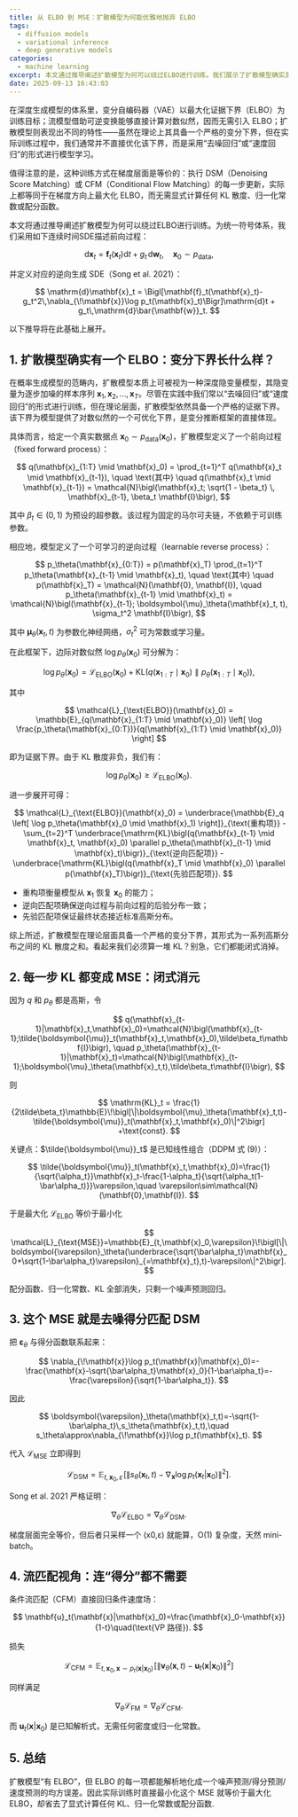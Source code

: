 ```yaml
---
title: 从 ELBO 到 MSE：扩散模型为何能优雅地抛弃 ELBO
tags:
  - diffusion models
  - variational inference
  - deep generative models
categories:
  - machine learning
excerpt: 本文通过推导阐述扩散模型为何可以绕过ELBO进行训练。我们展示了扩散模型确实具备一个严格的变分下界，但该下界的每一项都能解析地化成一个噪声预测/得分预测/速度预测的均方误差。因此实际训练时直接最小化这个MSE就等价于最大化ELBO，却省去了显式计算任何KL散度、归一化常数或配分函数。
date: 2025-09-13 16:43:03
---
```

在深度生成模型的体系里，变分自编码器（VAE）以最大化证据下界（ELBO）为训练目标；流模型借助可逆变换能够直接计算对数似然，因而无需引入 ELBO；扩散模型则表现出不同的特性——虽然在理论上其具备一个严格的变分下界，但在实际训练过程中，我们通常并不直接优化该下界，而是采用“去噪回归”或“速度回归”的形式进行模型学习。

值得注意的是，这种训练方式在梯度层面是等价的：执行 DSM（Denoising Score Matching）或 CFM（Conditional Flow Matching）的每一步更新，实际上都等同于在梯度方向上最大化 ELBO，而无需显式计算任何 KL 散度、归一化常数或配分函数。

本文将通过推导阐述扩散模型为何可以绕过ELBO进行训练。为统一符号体系，我们采用如下连续时间SDE描述前向过程：

$$
\mathrm{d}\mathbf{x}_t = \mathbf{f}_t(\mathbf{x}_t)\mathrm{d}t + g_t\,\mathrm{d}\mathbf{w}_t,\quad \mathbf{x}_0\sim p_{\text{data}},
$$

并定义对应的逆向生成 SDE（Song et al. 2021）：

$$
\mathrm{d}\mathbf{x}_t = \Bigl[\mathbf{f}_t(\mathbf{x}_t)-g_t^2\,\nabla_{\!\mathbf{x}}\log p_t(\mathbf{x}_t)\Bigr]\mathrm{d}t + g_t\,\mathrm{d}\bar{\mathbf{w}}_t.
$$

以下推导将在此基础上展开。


## 1. 扩散模型确实有一个 ELBO：变分下界长什么样？

在概率生成模型的范畴内，扩散模型本质上可被视为一种深度隐变量模型，其隐变量为逐步加噪的样本序列 $\mathbf{x}_1, \mathbf{x}_2, \dots, \mathbf{x}_T$。尽管在实践中我们常以“去噪回归”或“速度回归”的形式进行训练，但在理论层面，扩散模型依然具备一个严格的证据下界。该下界为模型提供了对数似然的一个可优化下界，是变分推断框架的直接体现。

具体而言，给定一个真实数据点 $\mathbf{x}_0 \sim p_{\text{data}}(\mathbf{x}_0)$，扩散模型定义了一个前向过程（fixed forward process）：

$$
q(\mathbf{x}_{1:T} \mid \mathbf{x}_0) = \prod_{t=1}^T q(\mathbf{x}_t \mid \mathbf{x}_{t-1}),
\quad \text{其中} \quad
q(\mathbf{x}_t \mid \mathbf{x}_{t-1}) = \mathcal{N}\bigl(\mathbf{x}_t; \sqrt{1 - \beta_t} \, \mathbf{x}_{t-1}, \beta_t \mathbf{I}\bigr),
$$

其中 $\beta_t \in (0,1)$ 为预设的超参数。该过程为固定的马尔可夫链，不依赖于可训练参数。

相应地，模型定义了一个可学习的逆向过程（learnable reverse process）：

$$
p_\theta(\mathbf{x}_{0:T}) = p(\mathbf{x}_T) \prod_{t=1}^T p_\theta(\mathbf{x}_{t-1} \mid \mathbf{x}_t),
\quad \text{其中} \quad
p(\mathbf{x}_T) = \mathcal{N}(\mathbf{0}, \mathbf{I}),
\quad
p_\theta(\mathbf{x}_{t-1} \mid \mathbf{x}_t) = \mathcal{N}\bigl(\mathbf{x}_{t-1}; \boldsymbol{\mu}_\theta(\mathbf{x}_t, t), \sigma_t^2 \mathbf{I}\bigr),
$$

其中 $\boldsymbol{\mu}_\theta(\mathbf{x}_t, t)$ 为参数化神经网络，$\sigma_t^2$ 可为常数或学习量。

在此框架下，边际对数似然 $\log p_\theta(\mathbf{x}_0)$ 可分解为：

$$
\log p_\theta(\mathbf{x}_0) = \mathcal{L}_{\text{ELBO}}(\mathbf{x}_0) + \mathrm{KL}\bigl(q(\mathbf{x}_{1:T} \mid \mathbf{x}_0) \parallel p_\theta(\mathbf{x}_{1:T} \mid \mathbf{x}_0)\bigr),
$$

其中

$$
\mathcal{L}_{\text{ELBO}}(\mathbf{x}_0) = \mathbb{E}_{q(\mathbf{x}_{1:T} \mid \mathbf{x}_0)} \left[ \log \frac{p_\theta(\mathbf{x}_{0:T})}{q(\mathbf{x}_{1:T} \mid \mathbf{x}_0)} \right]
$$

即为证据下界。由于 KL 散度非负，我们有：

$$
\log p_\theta(\mathbf{x}_0) \geq \mathcal{L}_{\text{ELBO}}(\mathbf{x}_0).
$$

进一步展开可得：

$$
\mathcal{L}_{\text{ELBO}}(\mathbf{x}_0) = \underbrace{\mathbb{E}_q \left[ \log p_\theta(\mathbf{x}_0 \mid \mathbf{x}_1) \right]}_{\text{重构项}} - \sum_{t=2}^T \underbrace{\mathrm{KL}\bigl(q(\mathbf{x}_{t-1} \mid \mathbf{x}_t, \mathbf{x}_0) \parallel p_\theta(\mathbf{x}_{t-1} \mid \mathbf{x}_t)\bigr)}_{\text{逆向匹配项}} - \underbrace{\mathrm{KL}\bigl(q(\mathbf{x}_T \mid \mathbf{x}_0) \parallel p(\mathbf{x}_T)\bigr)}_{\text{先验匹配项}}.
$$

- 重构项衡量模型从 $\mathbf{x}_1$ 恢复 $\mathbf{x}_0$ 的能力；
- 逆向匹配项确保逆向过程与前向过程的后验分布一致；
- 先验匹配项保证最终状态接近标准高斯分布。

综上所述，扩散模型在理论层面具备一个严格的变分下界，其形式为一系列高斯分布之间的 KL 散度之和。看起来我们必须算一堆 KL？别急，它们都能闭式消掉。


## 2. 每一步 KL 都变成 MSE：闭式消元

因为 $q$ 和 $p_\theta$ 都是高斯，令

$$
q(\mathbf{x}_{t-1}|\mathbf{x}_t,\mathbf{x}_0)=\mathcal{N}\bigl(\mathbf{x}_{t-1};\tilde{\boldsymbol{\mu}}_t(\mathbf{x}_t,\mathbf{x}_0),\tilde\beta_t\mathbf{I}\bigr),
\quad
p_\theta(\mathbf{x}_{t-1}|\mathbf{x}_t)=\mathcal{N}\bigl(\mathbf{x}_{t-1};\boldsymbol{\mu}_\theta(\mathbf{x}_t,t),\tilde\beta_t\mathbf{I}\bigr),
$$

则

$$
\mathrm{KL}_t = \frac{1}{2\tilde\beta_t}\mathbb{E}\!\bigl[\|\boldsymbol{\mu}_\theta(\mathbf{x}_t,t)-\tilde{\boldsymbol{\mu}}_t(\mathbf{x}_t,\mathbf{x}_0)\|^2\bigr] +\text{const}.
$$

关键点：$\tilde{\boldsymbol{\mu}}_t$ 是已知线性组合（DDPM 式 (9)）：

$$
\tilde{\boldsymbol{\mu}}_t(\mathbf{x}_t,\mathbf{x}_0)=\frac{1}{\sqrt{\alpha_t}}\mathbf{x}_t-\frac{1-\alpha_t}{\sqrt{\alpha_t(1-\bar\alpha_t)}}\varepsilon,\quad \varepsilon\sim\mathcal{N}(\mathbf{0},\mathbf{I}).
$$

于是最大化 $\mathcal{L}_{\text{ELBO}}$ 等价于最小化

$$
\mathcal{L}_{\text{MSE}}=\mathbb{E}_{t,\mathbf{x}_0,\varepsilon}\!\bigl[\|\boldsymbol{\varepsilon}_\theta(\underbrace{\sqrt{\bar\alpha_t}\mathbf{x}_0+\sqrt{1-\bar\alpha_t}\varepsilon}_{=\mathbf{x}_t},t)-\varepsilon\|^2\bigr].
$$

配分函数、归一化常数、KL 全部消失，只剩一个噪声预测回归。


## 3. 这个 MSE 就是去噪得分匹配 DSM

把 $\boldsymbol{\varepsilon}_\theta$ 与得分函数联系起来：

$$
\nabla_{\!\mathbf{x}}\log p_t(\mathbf{x}|\mathbf{x}_0)=-\frac{\mathbf{x}-\sqrt{\bar\alpha_t}\mathbf{x}_0}{1-\bar\alpha_t}=-\frac{\varepsilon}{\sqrt{1-\bar\alpha_t}}.
$$

因此

$$
\boldsymbol{\varepsilon}_\theta(\mathbf{x}_t,t)=-\sqrt{1-\bar\alpha_t}\,s_\theta(\mathbf{x}_t,t),\quad s_\theta\approx\nabla_{\!\mathbf{x}}\log p_t(\mathbf{x}_t).
$$

代入 $\mathcal{L}_{\text{MSE}}$ 立即得到

$$
\mathcal{L}_{\text{DSM}}=\mathbb{E}_{t,\mathbf{x}_0,\varepsilon}\!\bigl[\|s_\theta(\mathbf{x}_t,t)-\nabla_{\!\mathbf{x}}\log p_t(\mathbf{x}_t|\mathbf{x}_0)\|^2\bigr].
$$

Song et al. 2021 严格证明：

$$
\nabla_\theta\mathcal{L}_{\text{ELBO}}=\nabla_\theta\mathcal{L}_{\text{DSM}}.
$$

梯度层面完全等价，但后者只采样一个 (x0,ε) 就能算，O(1) 复杂度，天然 mini-batch。


## 4. 流匹配视角：连“得分”都不需要

条件流匹配（CFM）直接回归条件速度场：

$$
\mathbf{u}_t(\mathbf{x}|\mathbf{x}_0)=\frac{\mathbf{x}_0-\mathbf{x}}{1-t}\quad(\text{VP 路径}).
$$

损失

$$
\mathcal{L}_{\text{CFM}}=\mathbb{E}_{t,\mathbf{x}_0,\mathbf{x}\sim p_t(\mathbf{x}|\mathbf{x}_0)}\!\bigl[\|\mathbf{v}_\theta(\mathbf{x},t)-\mathbf{u}_t(\mathbf{x}|\mathbf{x}_0)\|^2\bigr]
$$

同样满足

$$
\nabla_\theta\mathcal{L}_{\text{FM}}=\nabla_\theta\mathcal{L}_{\text{CFM}}.
$$

而 $\mathbf{u}_t(\mathbf{x}|\mathbf{x}_0)$ 是已知解析式，无需任何密度或归一化常数。



## 5. 总结

扩散模型“有 ELBO”，但 ELBO 的每一项都能解析地化成一个噪声预测/得分预测/速度预测的均方误差。因此实际训练时直接最小化这个 MSE 就等价于最大化 ELBO，却省去了显式计算任何 KL、归一化常数或配分函数.